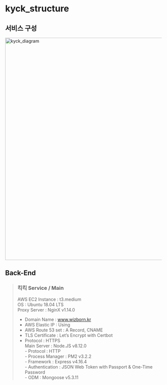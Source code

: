 # kyck_structure

## 서비스 구성
<img width="717" alt="kyck_diagram" src="https://user-images.githubusercontent.com/61036148/87271118-39038480-c50d-11ea-8e9b-cf1d788cb277.png">


## Back-End

> ### 킥킥 Service / Main
> AWS EC2 Instance : t3.medium   
> OS : Ubuntu 18.04 LTS   
> Proxy Server : NginX v1.14.0   
>    - Domain Name : www.wizborn.kr   
> - AWS Elastic IP : Using   
> - AWS Route 53 set : A Record, CNAME   
> - TLS Certificate : Let’s Encrypt with Certbot   
> - Protocol : HTTPS   
> Main Server : Node.JS v8.12.0   
    - Protocol : HTTP   
    - Process Manager : PM2 v3.2.2   
    - Framework : Express v4.16.4   
    - Authentication : JSON Web Token with Passport & One-Time Password   
    - ODM : Mongoose v5.3.11   

